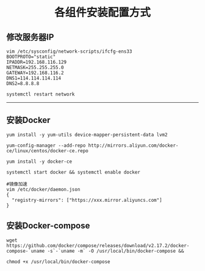 <h1 style="text-align: center;">各组件安装配置方式</h1>

## 修改服务器IP
```shell
vim /etc/sysconfig/network-scripts/ifcfg-ens33
BOOTPROTO="static"
IPADDR=192.168.116.129
NETMASK=255.255.255.0
GATEWAY=192.168.116.2
DNS1=114.114.114.114
DNS2=8.8.8.8

systemctl restart network
```

---

## 安装Docker
```shell
yum install -y yum-utils device-mapper-persistent-data lvm2

yum-config-manager --add-repo http://mirrors.aliyun.com/docker-ce/linux/centos/docker-ce.repo

yum install -y docker-ce

systemctl start docker && systemctl enable docker

#镜像加速
vim /etc/docker/daemon.json
{
  "registry-mirrors": ["https://xxx.mirror.aliyuncs.com"]
}
```

## 安装Docker-compose
```shell
wget https://github.com/docker/compose/releases/download/v2.17.2/docker-compose-`uname -s`-`uname -m` -O /usr/local/bin/docker-compose &&

chmod +x /usr/local/bin/docker-compose
```

